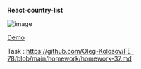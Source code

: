 **React-country-list**

![image](https://user-images.githubusercontent.com/95409553/179418857-68bd0405-b8b1-405c-b79b-b21e6768673e.png)

[Demo](https://badsolver.github.io/react-country-list/)



Task : https://github.com/Oleg-Kolosov/FE-78/blob/main/homework/homework-37.md

